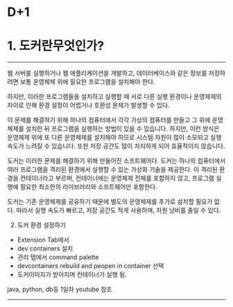 # D+1
# 1. 도커란무엇인가?

---
 웹 서버를 실행하거나 웹 애플리케이션을 개발하고, 데이터베이스와 같은 정보를 저장하려면 보통 운영체제 위에 필요한 프로그램을 설치해야 한다.
 
 하지만, 이러한 프로그램들을 설치하고 실행할 때 서로 다른 실행 환경이나 운영체제의 차이로 인해 환경 설정이 어렵거나 호환성 문제가 발생할 수 있다.
 
 이 문제를 해결하기 위해 하나의 컴퓨터에서 각각 가상의 컴퓨터를 만들고 그 위에 운영체제를 설치한 뒤 프로그램을 실행하는 방법이 있을 수 있습니다. 
 하지만, 이런 방식은 운영체제 위에 또 다른 운영체제를 설치해야 하므로 시스템 자원이 많이 소모되고 실행 속도가 느려질 수 있습니다. 
 또한 저장 공간도 많이 차지하게 되어 효율적이지 않습니다.
 
 도커는 이러한 문제를 해결하기 위해 만들어진 소프트웨어다. 
 도커는 하나의 컴퓨터에서 여러 프로그램을 격리된 환경에서 실행할 수 있는 가상화 기술을 제공한다. 
 이 격리된 환경을 컨테이너라고 부르며, 컨테이너에는 운영체제 전체를 포함하지 않고, 프로그램 실행에 필요한 최소한의 라이브러리와 소프트웨어만 포함한다.
 
 도커는 기존 운영체제를 공유하기 때문에 별도의 운영체제를 추가로 설치할 필요가 없다.
 따라서 실행 속도가 빠르고, 저장 공간도 적게 사용하며, 자원 낭비를 줄일 수 있다.

2. 도커 환경 설정하기

- Extension Tab에서
- dev containers 설치
- 관리 탭에서 command palette 
- devcontainers rebuild and peopen in container 선택
- 도커이미지가 받아지며 컨테이너가 실행 됨.

java, python, db등 1일차 youtube 참조

---